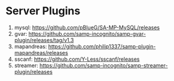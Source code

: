 # Server Plugins

1. mysql: https://github.com/pBlueG/SA-MP-MySQL/releases<br>
2. gvar: https://github.com/samp-incognito/samp-gvar-plugin/releases/tag/v1.3<br>
3. mapandreas: https://github.com/philip1337/samp-plugin-mapandreas/releases<br>
4. sscanf: https://github.com/Y-Less/sscanf/releases<br>
5. streamer: https://github.com/samp-incognito/samp-streamer-plugin/releases<br>